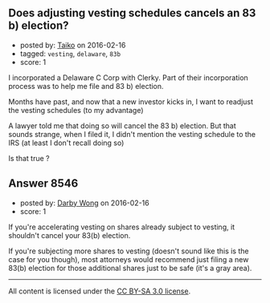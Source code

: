 ## Does adjusting vesting schedules cancels an 83 b) election?

- posted by: [Taiko](https://stackexchange.com/users/334941/taiko) on 2016-02-16
- tagged: `vesting`, `delaware`, `83b`
- score: 1

I incorporated a Delaware C Corp with Clerky. Part of their incorporation process was to help me file and 83 b) election.

Months have past, and now that a new investor kicks in, I want to readjust the vesting schedules (to my advantage)

A lawyer told me that doing so will cancel the 83 b) election. But that sounds strange, when I filed it, I didn't mention the vesting schedule to the IRS (at least I don't recall doing so)

Is that true ?


## Answer 8546

- posted by: [Darby Wong](https://stackexchange.com/users/757828/darby-wong) on 2016-02-16
- score: 1

If you're accelerating vesting on shares already subject to vesting, it shouldn't cancel your 83(b) election.

If you're subjecting more shares to vesting (doesn't sound like this is the case for you though), most attorneys would recommend just filing a new 83(b) election for those additional shares just to be safe (it's a gray area).



---

All content is licensed under the [CC BY-SA 3.0 license](https://creativecommons.org/licenses/by-sa/3.0/).
